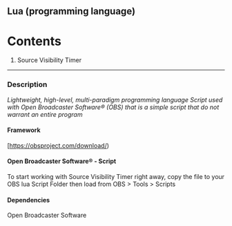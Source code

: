 Lua (programming language)
-------

# Contents

1. Source Visibility Timer

***

### Description

[1]: https://github.com/midnight-studios/obs-lua/source-visibility-timer.lua

_Lightweight, high-level, multi-paradigm programming language Script used with Open Broadcaster Software®️ (OBS) that is a simple script that do not warrant an entire program_


#### Framework

[https://obsproject.com/download/)

#### Open Broadcaster Software®️ - Script

To start working with Source Visibility Timer right away, copy the file to your OBS lua Script Folder then load from OBS > Tools > Scripts

#### Dependencies

Open Broadcaster Software